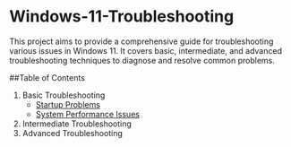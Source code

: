 # Windows-11-Troubleshooting

This project aims to provide a comprehensive guide for troubleshooting various issues in Windows 11. It covers basic, intermediate, and advanced troubleshooting techniques to diagnose and resolve common problems.

##Table of Contents
1. Basic Troubleshooting
   - [Startup Problems](basic/startup_problems.md)
   - [System Performance Issues](basic/system_performance_issues.md)
3. Intermediate Troubleshooting
4. Advanced Troubleshooting

